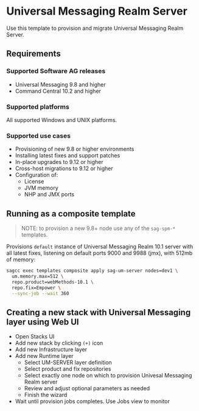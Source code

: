 # Universal Messaging Realm Server

Use this template to provision and migrate Universal Messaging Realm Server.

## Requirements

### Supported Software AG releases

* Universal Messaging 9.8 and higher
* Command Central 10.2 and higher

### Supported platforms

All supported Windows and UNIX platforms.

### Supported use cases

* Provisioning of new 9.8 or higher environments
* Installing latest fixes and support patches
* In-place upgrades to 9.12 or higher
* Cross-host migrations to 9.12 or higher
* Configuration of:
  * License
  * JVM memory
  * NHP and JMX ports

## Running as a composite template

> NOTE: to provision a new 9.8+ node use any of the `sag-spm-*` templates.

Provisions `default` instance of Universal Messaging Realm 10.1 server with all latest fixes,
listening on default ports
9000 and 9988 (jmx), with 512mb of memory:

```bash
sagcc exec templates composite apply sag-um-server nodes=dev1 \
  um.memory.max=512 \
  repo.product=webMethods-10.1 \
  repo.fix=Empower \
  --sync-job --wait 360
```

## Creating a new stack with Universal Messaging layer using Web UI

* Open Stacks UI
* Add new stack by clicking `(+)` icon
* Add new Infrastructure layer
* Add new Runtime layer
  * Select UM-SERVER layer definition
  * Select product and fix repositories
  * Select exactly one node on which to provision Univesal Messaging Realm server
  * Review and adjust optional parameters as needed
  * Finish the wizard
* Wait until provision jobs completes. Use Jobs view to monitor
